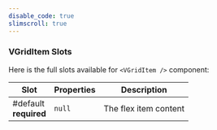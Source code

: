 ```yaml
---
disable_code: true
slimscroll: true
---
```


### VGridItem Slots

Here is the full slots available for `<VGridItem />` component:

| Slot                       | Properties                          | Description           |
| -------------------------- | ----------------------------------- | --------------------- |
| #default<br />**required** | <span class="is-null">`null`</span> | The flex item content |
